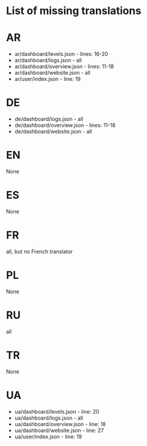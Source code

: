 # **List of missing translations**
# AR
- ar/dashboard/levels.json - lines: 16-20
- ar/dashboard/logs.json - all
- ar/dashboard/overview.json - lines: 11-18
- ar/dashboard/website.json - all
- ar/user/index.json - line: 19
# DE
- de/dashboard/logs.json - all
- de/dashboard/overview.json - lines: 11-18
- de/dashboard/website.json - all
# EN
None
# ES
None
# FR
all, but no French translator
# PL
None
# RU
all
# TR
None
# UA
- ua/dashboard/levels.json - line: 20
- ua/dashboard/logs.json - all
- ua/dashboard/overview.json - line: 18
- ua/dashboard/website.json - line: 27
- ua/user/index.json - line: 19
